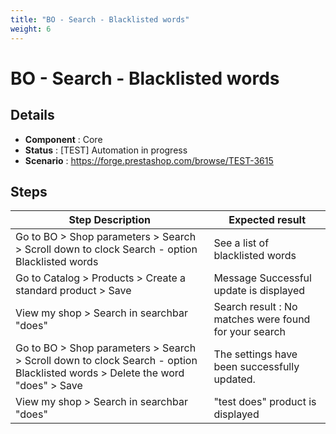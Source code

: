 ```yaml
---
title: "BO - Search - Blacklisted words"
weight: 6
---
```


# BO - Search - Blacklisted words
## Details
* **Component** : Core
* **Status** : [TEST] Automation in progress
* **Scenario** : https://forge.prestashop.com/browse/TEST-3615

## Steps
| Step Description | Expected result |
| ----- | ----- |
| Go to BO > Shop parameters > Search > Scroll down to clock Search - option Blacklisted words | See a list of blacklisted words |
| Go to Catalog > Products > Create a standard product > Save | Message Successful update is displayed |
| View my shop > Search in searchbar "does" | Search result : No matches were found for your search |
| Go to BO > Shop parameters > Search > Scroll down to clock Search - option Blacklisted words > Delete the word "does" > Save | The settings have been successfully updated. |
| View my shop > Search in searchbar "does" | "test does" product is displayed |
